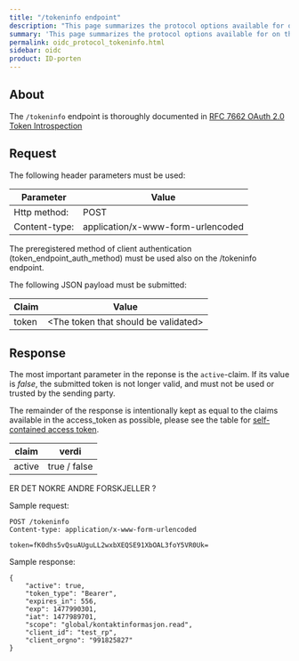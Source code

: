 ```yaml
---
title: "/tokeninfo endpoint"
description: "This page summarizes the protocol options available for on the /tokeninfo introspection endpoint for ID-porten OIDC Provider"
summary: 'This page summarizes the protocol options available for on the /tokeninfo introspection endpoint for ID-porten OIDC Provider'
permalink: oidc_protocol_tokeninfo.html
sidebar: oidc
product: ID-porten
---
```


## About

The `/tokeninfo` endpoint is thoroughly documented in [RFC 7662 OAuth 2.0 Token Introspection ](https://tools.ietf.org/html/rfc7662)


## Request

The following header parameters must be used:

| Parameter  | Value |
| --- | --- |
|Http method:|POST|
|Content-type:|application/x-www-form-urlencoded|

The preregistered method of client authentication (token_endpoint_auth_method) must be used also on the /tokeninfo endpoint.

The following JSON payload must be submitted:

| Claim  | Value |
| --- | --- |
|token|\<The token that should be validated\>|

## Response

The most important parameter in the reponse is the `active`-claim.  If its value is *false*, the submitted token is not longer valid, and must not be used or trusted by the sending party.

The remainder of the response is intentionally kept as equal to the claims available in the access_token as possible, please see the table for [self-contained access token](oidc_protocol_token.html#by-value--self-contained-access-token).

| claim | verdi |
| --- | --- |
| active | true / false |

ER DET NOKRE ANDRE FORSKJELLER ?


Sample request:

```
POST /tokeninfo
Content-type: application/x-www-form-urlencoded

token=fK0dhs5vQsuAUguLL2wxbXEQSE91XbOAL3foY5VR0Uk=
```

Sample response:

```
{
    "active": true,
    "token_type": "Bearer",
    "expires_in": 556,
    "exp": 1477990301,
    "iat": 1477989701,
    "scope": "global/kontaktinformasjon.read",
    "client_id": "test_rp",
    "client_orgno": "991825827"
}
```
